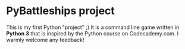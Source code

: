 # PyBattleships project
This is my first Python "project" ;) 
It is a command line game written in **Python 3** that is inspired by the Python course on Codecademy.com.
I warmly welcome any feedback!
